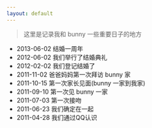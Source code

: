 ```yaml
---
layout: default
---
```


> 这里是记录我和 bunny 一些重要日子的地方

* 2013-06-02    结婚一周年
* 2012-06-02    我们举行了结婚典礼
* 2012-02-02    我们登记结婚了
* 2011-11-02    爸爸妈妈第一次拜访 bunny 家
* 2011-10-15    第一次家长见面(bunny 一家到我家)
* 2011-09-10    第一次见 bunny 一家
* 2011-07-03    第一次接吻
* 2011-06-23    我们确定在一起
* 2011-04-28    我们通过QQ认识
